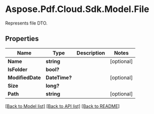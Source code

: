 ﻿# Aspose.Pdf.Cloud.Sdk.Model.File
Represents file DTO.

## Properties

Name | Type | Description | Notes
------------ | ------------- | ------------- | -------------
**Name** | **string** |  | [optional] 
**IsFolder** | **bool?** |  | 
**ModifiedDate** | **DateTime?** |  | [optional] 
**Size** | **long?** |  | 
**Path** | **string** |  | [optional] 

[[Back to Model list]](../README.md#documentation-for-models) [[Back to API list]](../README.md#documentation-for-api-endpoints) [[Back to README]](../README.md)

